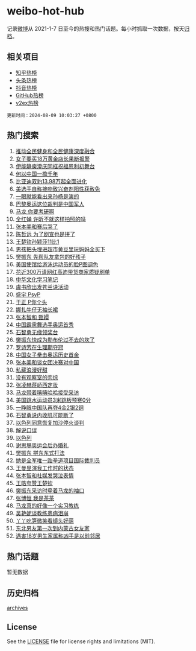 # weibo-hot-hub

记录[微博](https://www.weibo.com)从 2021-1-7 日至今的热搜和热门话题。每小时抓取一次数据，按天[归档](archives)。

## 相关项目

- [知乎热榜](https://github.com/lonnyzhang423/zhihu-hot-hub)
- [头条热榜](https://github.com/lonnyzhang423/toutiao-hot-hub)
- [抖音热榜](https://github.com/lonnyzhang423/douyin-hot-hub)
- [GitHub热榜](https://github.com/lonnyzhang423/github-hot-hub)
- [v2ex热榜](https://github.com/lonnyzhang423/v2ex-hot-hub)


`更新时间：2024-08-09 10:03:27 +0800`

## 热门搜索

1. [推动全民健身和全民健康深度融合](https://m.weibo.cn/search?containerid=100103type%3D1%26t%3D10%26q%3D%23%E6%8E%A8%E5%8A%A8%E5%85%A8%E6%B0%91%E5%81%A5%E8%BA%AB%E5%92%8C%E5%85%A8%E6%B0%91%E5%81%A5%E5%BA%B7%E6%B7%B1%E5%BA%A6%E8%9E%8D%E5%90%88%23&stream_entry_id=51&isnewpage=1&extparam=seat%3D1%26stream_entry_id%3D51%26c_type%3D51%26dgr%3D0%26cate%3D10103%26q%3D%2523%25E6%258E%25A8%25E5%258A%25A8%25E5%2585%25A8%25E6%25B0%2591%25E5%2581%25A5%25E8%25BA%25AB%25E5%2592%258C%25E5%2585%25A8%25E6%25B0%2591%25E5%2581%25A5%25E5%25BA%25B7%25E6%25B7%25B1%25E5%25BA%25A6%25E8%259E%258D%25E5%2590%2588%2523%26pos%3D0%26filter_type%3Drealtimehot%26display_time%3D1723169006%26pre_seqid%3D172316900601303156463)
1. [女子要买18万黄金店长果断报警](https://m.weibo.cn/search?containerid=100103type%3D1%26t%3D10%26q%3D%23%E5%A5%B3%E5%AD%90%E8%A6%81%E4%B9%B018%E4%B8%87%E9%BB%84%E9%87%91%E5%BA%97%E9%95%BF%E6%9E%9C%E6%96%AD%E6%8A%A5%E8%AD%A6%23&stream_entry_id=31&isnewpage=1&extparam=seat%3D1%26stream_entry_id%3D31%26q%3D%2523%25E5%25A5%25B3%25E5%25AD%2590%25E8%25A6%2581%25E4%25B9%25B018%25E4%25B8%2587%25E9%25BB%2584%25E9%2587%2591%25E5%25BA%2597%25E9%2595%25BF%25E6%259E%259C%25E6%2596%25AD%25E6%258A%25A5%25E8%25AD%25A6%2523%26dgr%3D0%26pos%3D0%26filter_type%3Drealtimehot%26band_rank%3D1%26c_type%3D31%26lcate%3D5001%26cate%3D5001%26realpos%3D1%26flag%3D2%26display_time%3D1723169006%26pre_seqid%3D172316900601303156463)
1. [伊能静庾澄庆同框祝福恩利初舞台](https://m.weibo.cn/search?containerid=100103type%3D1%26t%3D10%26q%3D%23%E4%BC%8A%E8%83%BD%E9%9D%99%E5%BA%BE%E6%BE%84%E5%BA%86%E5%90%8C%E6%A1%86%E7%A5%9D%E7%A6%8F%E6%81%A9%E5%88%A9%E5%88%9D%E8%88%9E%E5%8F%B0%23&stream_entry_id=31&isnewpage=1&extparam=seat%3D1%26stream_entry_id%3D31%26q%3D%2523%25E4%25BC%258A%25E8%2583%25BD%25E9%259D%2599%25E5%25BA%25BE%25E6%25BE%2584%25E5%25BA%2586%25E5%2590%258C%25E6%25A1%2586%25E7%25A5%259D%25E7%25A6%258F%25E6%2581%25A9%25E5%2588%25A9%25E5%2588%259D%25E8%2588%259E%25E5%258F%25B0%2523%26dgr%3D0%26pos%3D1%26filter_type%3Drealtimehot%26band_rank%3D2%26c_type%3D31%26lcate%3D5001%26cate%3D5001%26realpos%3D2%26flag%3D1%26display_time%3D1723169006%26pre_seqid%3D172316900601303156463)
1. [何以中国一檐千年](https://m.weibo.cn/search?containerid=100103type%3D1%26t%3D10%26q%3D%23%E4%BD%95%E4%BB%A5%E4%B8%AD%E5%9B%BD%E4%B8%80%E6%AA%90%E5%8D%83%E5%B9%B4%23&stream_entry_id=31&isnewpage=1&extparam=seat%3D1%26stream_entry_id%3D31%26q%3D%2523%25E4%25BD%2595%25E4%25BB%25A5%25E4%25B8%25AD%25E5%259B%25BD%25E4%25B8%2580%25E6%25AA%2590%25E5%258D%2583%25E5%25B9%25B4%2523%26dgr%3D0%26pos%3D2%26filter_type%3Drealtimehot%26band_rank%3D3%26c_type%3D31%26lcate%3D5001%26cate%3D5001%26realpos%3D3%26flag%3D0%26display_time%3D1723169006%26pre_seqid%3D172316900601303156463)
1. [比亚迪双豹13.98万起全面进化](https://m.weibo.cn/search?containerid=100103type%3D1%26t%3D10%26q%3D%23%E6%AF%94%E4%BA%9A%E8%BF%AA%E5%8F%8C%E8%B1%B913.98%E4%B8%87%E8%B5%B7%E5%85%A8%E9%9D%A2%E8%BF%9B%E5%8C%96%23&stream_entry_id=31&isnewpage=1&extparam=seat%3D1%26stream_entry_id%3D31%26q%3D%2523%25E6%25AF%2594%25E4%25BA%259A%25E8%25BF%25AA%25E5%258F%258C%25E8%25B1%25B913.98%25E4%25B8%2587%25E8%25B5%25B7%25E5%2585%25A8%25E9%259D%25A2%25E8%25BF%259B%25E5%258C%2596%2523%26is_ad_pos%3D1%26adid%3D249807%26pos%3D3%26filter_type%3Drealtimehot%26c_type%3D31%26band_rank%3D4%26topic_ad%3D1%26lcate%3D5001%26cate%3D5001%26dgr%3D0%26display_time%3D1723169006%26pre_seqid%3D172316900601303156463)
1. [美选手自称接吻致兴奋剂阳性获赦免](https://m.weibo.cn/search?containerid=100103type%3D1%26t%3D10%26q%3D%23%E7%BE%8E%E9%80%89%E6%89%8B%E8%87%AA%E7%A7%B0%E6%8E%A5%E5%90%BB%E8%87%B4%E5%85%B4%E5%A5%8B%E5%89%82%E9%98%B3%E6%80%A7%E8%8E%B7%E8%B5%A6%E5%85%8D%23&stream_entry_id=31&isnewpage=1&extparam=seat%3D1%26stream_entry_id%3D31%26q%3D%2523%25E7%25BE%258E%25E9%2580%2589%25E6%2589%258B%25E8%2587%25AA%25E7%25A7%25B0%25E6%258E%25A5%25E5%2590%25BB%25E8%2587%25B4%25E5%2585%25B4%25E5%25A5%258B%25E5%2589%2582%25E9%2598%25B3%25E6%2580%25A7%25E8%258E%25B7%25E8%25B5%25A6%25E5%2585%258D%2523%26dgr%3D0%26pos%3D4%26filter_type%3Drealtimehot%26band_rank%3D4%26c_type%3D31%26lcate%3D5001%26cate%3D5001%26realpos%3D4%26flag%3D0%26display_time%3D1723169006%26pre_seqid%3D172316900601303156463)
1. [一眼就能看出来孙杨是演的](https://m.weibo.cn/search?containerid=100103type%3D1%26t%3D10%26q%3D%E4%B8%80%E7%9C%BC%E5%B0%B1%E8%83%BD%E7%9C%8B%E5%87%BA%E6%9D%A5%E5%AD%99%E6%9D%A8%E6%98%AF%E6%BC%94%E7%9A%84&stream_entry_id=31&isnewpage=1&extparam=seat%3D1%26stream_entry_id%3D31%26q%3D%25E4%25B8%2580%25E7%259C%25BC%25E5%25B0%25B1%25E8%2583%25BD%25E7%259C%258B%25E5%2587%25BA%25E6%259D%25A5%25E5%25AD%2599%25E6%259D%25A8%25E6%2598%25AF%25E6%25BC%2594%25E7%259A%2584%26dgr%3D0%26pos%3D5%26filter_type%3Drealtimehot%26band_rank%3D5%26c_type%3D31%26lcate%3D5001%26cate%3D5001%26realpos%3D5%26flag%3D2%26display_time%3D1723169006%26pre_seqid%3D172316900601303156463)
1. [巴黎奥运这位裁判是中国军人](https://m.weibo.cn/search?containerid=100103type%3D1%26t%3D10%26q%3D%23%E5%B7%B4%E9%BB%8E%E5%A5%A5%E8%BF%90%E8%BF%99%E4%BD%8D%E8%A3%81%E5%88%A4%E6%98%AF%E4%B8%AD%E5%9B%BD%E5%86%9B%E4%BA%BA%23&stream_entry_id=31&isnewpage=1&extparam=seat%3D1%26stream_entry_id%3D31%26q%3D%2523%25E5%25B7%25B4%25E9%25BB%258E%25E5%25A5%25A5%25E8%25BF%2590%25E8%25BF%2599%25E4%25BD%258D%25E8%25A3%2581%25E5%2588%25A4%25E6%2598%25AF%25E4%25B8%25AD%25E5%259B%25BD%25E5%2586%259B%25E4%25BA%25BA%2523%26dgr%3D0%26pos%3D6%26filter_type%3Drealtimehot%26band_rank%3D6%26c_type%3D31%26lcate%3D5001%26cate%3D5001%26realpos%3D6%26flag%3D1%26display_time%3D1723169006%26pre_seqid%3D172316900601303156463)
1. [马龙 你要考研啊](https://m.weibo.cn/search?containerid=100103type%3D1%26t%3D10%26q%3D%E9%A9%AC%E9%BE%99+%E4%BD%A0%E8%A6%81%E8%80%83%E7%A0%94%E5%95%8A&stream_entry_id=31&isnewpage=1&extparam=seat%3D1%26stream_entry_id%3D31%26q%3D%25E9%25A9%25AC%25E9%25BE%2599%2520%25E4%25BD%25A0%25E8%25A6%2581%25E8%2580%2583%25E7%25A0%2594%25E5%2595%258A%26dgr%3D0%26pos%3D7%26filter_type%3Drealtimehot%26band_rank%3D7%26c_type%3D31%26lcate%3D5001%26cate%3D5001%26realpos%3D7%26flag%3D2%26display_time%3D1723169006%26pre_seqid%3D172316900601303156463)
1. [全红婵 许昕不就这样拍照的吗](https://m.weibo.cn/search?containerid=100103type%3D1%26t%3D10%26q%3D%E5%85%A8%E7%BA%A2%E5%A9%B5+%E8%AE%B8%E6%98%95%E4%B8%8D%E5%B0%B1%E8%BF%99%E6%A0%B7%E6%8B%8D%E7%85%A7%E7%9A%84%E5%90%97&stream_entry_id=31&isnewpage=1&extparam=seat%3D1%26stream_entry_id%3D31%26q%3D%25E5%2585%25A8%25E7%25BA%25A2%25E5%25A9%25B5%2520%25E8%25AE%25B8%25E6%2598%2595%25E4%25B8%258D%25E5%25B0%25B1%25E8%25BF%2599%25E6%25A0%25B7%25E6%258B%258D%25E7%2585%25A7%25E7%259A%2584%25E5%2590%2597%26dgr%3D0%26pos%3D8%26filter_type%3Drealtimehot%26band_rank%3D8%26c_type%3D31%26lcate%3D5001%26cate%3D5001%26realpos%3D8%26flag%3D2%26display_time%3D1723169006%26pre_seqid%3D172316900601303156463)
1. [张本美和赛后哭了](https://m.weibo.cn/search?containerid=100103type%3D1%26t%3D10%26q%3D%23%E5%BC%A0%E6%9C%AC%E7%BE%8E%E5%92%8C%E8%B5%9B%E5%90%8E%E5%93%AD%E4%BA%86%23&stream_entry_id=31&isnewpage=1&extparam=seat%3D1%26stream_entry_id%3D31%26q%3D%2523%25E5%25BC%25A0%25E6%259C%25AC%25E7%25BE%258E%25E5%2592%258C%25E8%25B5%259B%25E5%2590%258E%25E5%2593%25AD%25E4%25BA%2586%2523%26dgr%3D0%26pos%3D9%26filter_type%3Drealtimehot%26band_rank%3D9%26c_type%3D31%26lcate%3D5001%26cate%3D5001%26realpos%3D9%26flag%3D2%26display_time%3D1723169006%26pre_seqid%3D172316900601303156463)
1. [陈哲远 为了剧宣也是拼了](https://m.weibo.cn/search?containerid=100103type%3D1%26t%3D10%26q%3D%E9%99%88%E5%93%B2%E8%BF%9C+%E4%B8%BA%E4%BA%86%E5%89%A7%E5%AE%A3%E4%B9%9F%E6%98%AF%E6%8B%BC%E4%BA%86&stream_entry_id=31&isnewpage=1&extparam=seat%3D1%26stream_entry_id%3D31%26q%3D%25E9%2599%2588%25E5%2593%25B2%25E8%25BF%259C%2520%25E4%25B8%25BA%25E4%25BA%2586%25E5%2589%25A7%25E5%25AE%25A3%25E4%25B9%259F%25E6%2598%25AF%25E6%258B%25BC%25E4%25BA%2586%26dgr%3D0%26pos%3D10%26filter_type%3Drealtimehot%26band_rank%3D10%26c_type%3D31%26lcate%3D5001%26cate%3D5001%26realpos%3D10%26flag%3D1%26display_time%3D1723169006%26pre_seqid%3D172316900601303156463)
1. [王楚钦孙颖莎11比1](https://m.weibo.cn/search?containerid=100103type%3D1%26t%3D10%26q%3D%23%E7%8E%8B%E6%A5%9A%E9%92%A6%E5%AD%99%E9%A2%96%E8%8E%8E11%E6%AF%941%23&stream_entry_id=31&isnewpage=1&extparam=seat%3D1%26stream_entry_id%3D31%26q%3D%2523%25E7%258E%258B%25E6%25A5%259A%25E9%2592%25A6%25E5%25AD%2599%25E9%25A2%2596%25E8%258E%258E11%25E6%25AF%25941%2523%26dgr%3D0%26pos%3D11%26filter_type%3Drealtimehot%26band_rank%3D11%26c_type%3D31%26lcate%3D5001%26cate%3D5001%26realpos%3D11%26flag%3D0%26display_time%3D1723169006%26pre_seqid%3D172316900601303156463)
1. [男孩把头埋进超市黄豆里玩妈妈全买下](https://m.weibo.cn/search?containerid=100103type%3D1%26t%3D10%26q%3D%23%E7%94%B7%E5%AD%A9%E6%8A%8A%E5%A4%B4%E5%9F%8B%E8%BF%9B%E8%B6%85%E5%B8%82%E9%BB%84%E8%B1%86%E9%87%8C%E7%8E%A9%E5%A6%88%E5%A6%88%E5%85%A8%E4%B9%B0%E4%B8%8B%23&stream_entry_id=31&isnewpage=1&extparam=seat%3D1%26stream_entry_id%3D31%26q%3D%2523%25E7%2594%25B7%25E5%25AD%25A9%25E6%258A%258A%25E5%25A4%25B4%25E5%259F%258B%25E8%25BF%259B%25E8%25B6%2585%25E5%25B8%2582%25E9%25BB%2584%25E8%25B1%2586%25E9%2587%258C%25E7%258E%25A9%25E5%25A6%2588%25E5%25A6%2588%25E5%2585%25A8%25E4%25B9%25B0%25E4%25B8%258B%2523%26dgr%3D0%26pos%3D12%26filter_type%3Drealtimehot%26band_rank%3D12%26c_type%3D31%26lcate%3D5001%26cate%3D5001%26realpos%3D12%26flag%3D0%26display_time%3D1723169006%26pre_seqid%3D172316900601303156463)
1. [樊振东 先帮队友拿包的好孩子](https://m.weibo.cn/search?containerid=100103type%3D1%26t%3D10%26q%3D%E6%A8%8A%E6%8C%AF%E4%B8%9C+%E5%85%88%E5%B8%AE%E9%98%9F%E5%8F%8B%E6%8B%BF%E5%8C%85%E7%9A%84%E5%A5%BD%E5%AD%A9%E5%AD%90&stream_entry_id=31&isnewpage=1&extparam=seat%3D1%26stream_entry_id%3D31%26q%3D%25E6%25A8%258A%25E6%258C%25AF%25E4%25B8%259C%2520%25E5%2585%2588%25E5%25B8%25AE%25E9%2598%259F%25E5%258F%258B%25E6%258B%25BF%25E5%258C%2585%25E7%259A%2584%25E5%25A5%25BD%25E5%25AD%25A9%25E5%25AD%2590%26dgr%3D0%26pos%3D13%26filter_type%3Drealtimehot%26band_rank%3D13%26c_type%3D31%26lcate%3D5001%26cate%3D5001%26realpos%3D13%26flag%3D0%26display_time%3D1723169006%26pre_seqid%3D172316900601303156463)
1. [美国使馆给游泳运动员的脸P图调色](https://m.weibo.cn/search?containerid=100103type%3D1%26t%3D10%26q%3D%E7%BE%8E%E5%9B%BD%E4%BD%BF%E9%A6%86%E7%BB%99%E6%B8%B8%E6%B3%B3%E8%BF%90%E5%8A%A8%E5%91%98%E7%9A%84%E8%84%B8P%E5%9B%BE%E8%B0%83%E8%89%B2&stream_entry_id=31&isnewpage=1&extparam=seat%3D1%26stream_entry_id%3D31%26q%3D%25E7%25BE%258E%25E5%259B%25BD%25E4%25BD%25BF%25E9%25A6%2586%25E7%25BB%2599%25E6%25B8%25B8%25E6%25B3%25B3%25E8%25BF%2590%25E5%258A%25A8%25E5%2591%2598%25E7%259A%2584%25E8%2584%25B8P%25E5%259B%25BE%25E8%25B0%2583%25E8%2589%25B2%26dgr%3D0%26pos%3D14%26filter_type%3Drealtimehot%26band_rank%3D14%26c_type%3D31%26lcate%3D5001%26cate%3D5001%26realpos%3D14%26flag%3D0%26display_time%3D1723169006%26pre_seqid%3D172316900601303156463)
1. [花近300万请网红高迪带货商家质疑刷单](https://m.weibo.cn/search?containerid=100103type%3D1%26t%3D10%26q%3D%23%E8%8A%B1%E8%BF%91300%E4%B8%87%E8%AF%B7%E7%BD%91%E7%BA%A2%E9%AB%98%E8%BF%AA%E5%B8%A6%E8%B4%A7%E5%95%86%E5%AE%B6%E8%B4%A8%E7%96%91%E5%88%B7%E5%8D%95%23&stream_entry_id=31&isnewpage=1&extparam=seat%3D1%26stream_entry_id%3D31%26q%3D%2523%25E8%258A%25B1%25E8%25BF%2591300%25E4%25B8%2587%25E8%25AF%25B7%25E7%25BD%2591%25E7%25BA%25A2%25E9%25AB%2598%25E8%25BF%25AA%25E5%25B8%25A6%25E8%25B4%25A7%25E5%2595%2586%25E5%25AE%25B6%25E8%25B4%25A8%25E7%2596%2591%25E5%2588%25B7%25E5%258D%2595%2523%26dgr%3D0%26pos%3D15%26filter_type%3Drealtimehot%26band_rank%3D15%26c_type%3D31%26lcate%3D5001%26cate%3D5001%26realpos%3D15%26flag%3D0%26display_time%3D1723169006%26pre_seqid%3D172316900601303156463)
1. [中华文化学习笔记](https://m.weibo.cn/search?containerid=100103type%3D1%26t%3D10%26q%3D%23%E4%B8%AD%E5%8D%8E%E6%96%87%E5%8C%96%E5%AD%A6%E4%B9%A0%E7%AC%94%E8%AE%B0%23&stream_entry_id=31&isnewpage=1&extparam=seat%3D1%26stream_entry_id%3D31%26q%3D%2523%25E4%25B8%25AD%25E5%258D%258E%25E6%2596%2587%25E5%258C%2596%25E5%25AD%25A6%25E4%25B9%25A0%25E7%25AC%2594%25E8%25AE%25B0%2523%26dgr%3D0%26pos%3D16%26filter_type%3Drealtimehot%26band_rank%3D16%26c_type%3D31%26lcate%3D5001%26cate%3D5001%26realpos%3D16%26flag%3D1%26display_time%3D1723169006%26pre_seqid%3D172316900601303156463)
1. [虞书欣出发苍兰诀活动](https://m.weibo.cn/search?containerid=100103type%3D1%26t%3D10%26q%3D%23%E8%99%9E%E4%B9%A6%E6%AC%A3%E5%87%BA%E5%8F%91%E8%8B%8D%E5%85%B0%E8%AF%80%E6%B4%BB%E5%8A%A8%23&stream_entry_id=31&isnewpage=1&extparam=seat%3D1%26stream_entry_id%3D31%26q%3D%2523%25E8%2599%259E%25E4%25B9%25A6%25E6%25AC%25A3%25E5%2587%25BA%25E5%258F%2591%25E8%258B%258D%25E5%2585%25B0%25E8%25AF%2580%25E6%25B4%25BB%25E5%258A%25A8%2523%26dgr%3D0%26pos%3D17%26filter_type%3Drealtimehot%26band_rank%3D17%26c_type%3D31%26lcate%3D5001%26cate%3D5001%26realpos%3D17%26flag%3D1%26display_time%3D1723169006%26pre_seqid%3D172316900601303156463)
1. [盛宇 PsyP](https://m.weibo.cn/search?containerid=100103type%3D1%26t%3D10%26q%3D%E7%9B%9B%E5%AE%87+PsyP&stream_entry_id=31&isnewpage=1&extparam=seat%3D1%26stream_entry_id%3D31%26q%3D%25E7%259B%259B%25E5%25AE%2587%2520PsyP%26dgr%3D0%26pos%3D18%26filter_type%3Drealtimehot%26band_rank%3D18%26c_type%3D31%26lcate%3D5001%26cate%3D5001%26realpos%3D18%26flag%3D0%26display_time%3D1723169006%26pre_seqid%3D172316900601303156463)
1. [于正 P你个头](https://m.weibo.cn/search?containerid=100103type%3D1%26t%3D10%26q%3D%E4%BA%8E%E6%AD%A3+P%E4%BD%A0%E4%B8%AA%E5%A4%B4&stream_entry_id=31&isnewpage=1&extparam=seat%3D1%26stream_entry_id%3D31%26q%3D%25E4%25BA%258E%25E6%25AD%25A3%2520P%25E4%25BD%25A0%25E4%25B8%25AA%25E5%25A4%25B4%26dgr%3D0%26pos%3D19%26filter_type%3Drealtimehot%26band_rank%3D19%26c_type%3D31%26lcate%3D5001%26cate%3D5001%26realpos%3D19%26flag%3D0%26display_time%3D1723169006%26pre_seqid%3D172316900601303156463)
1. [娜扎牛仔无袖长裙](https://m.weibo.cn/search?containerid=100103type%3D1%26t%3D10%26q%3D%23%E5%A8%9C%E6%89%8E%E7%89%9B%E4%BB%94%E6%97%A0%E8%A2%96%E9%95%BF%E8%A3%99%23&stream_entry_id=31&isnewpage=1&extparam=seat%3D1%26stream_entry_id%3D31%26q%3D%2523%25E5%25A8%259C%25E6%2589%258E%25E7%2589%259B%25E4%25BB%2594%25E6%2597%25A0%25E8%25A2%2596%25E9%2595%25BF%25E8%25A3%2599%2523%26dgr%3D0%26pos%3D20%26filter_type%3Drealtimehot%26band_rank%3D20%26c_type%3D31%26lcate%3D5001%26cate%3D5001%26realpos%3D20%26flag%3D1%26display_time%3D1723169006%26pre_seqid%3D172316900601303156463)
1. [张本智和 甄嬛](https://m.weibo.cn/search?containerid=100103type%3D1%26t%3D10%26q%3D%E5%BC%A0%E6%9C%AC%E6%99%BA%E5%92%8C+%E7%94%84%E5%AC%9B&stream_entry_id=31&isnewpage=1&extparam=seat%3D1%26stream_entry_id%3D31%26q%3D%25E5%25BC%25A0%25E6%259C%25AC%25E6%2599%25BA%25E5%2592%258C%2520%25E7%2594%2584%25E5%25AC%259B%26dgr%3D0%26pos%3D21%26filter_type%3Drealtimehot%26band_rank%3D21%26c_type%3D31%26lcate%3D5001%26cate%3D5001%26realpos%3D21%26flag%3D0%26display_time%3D1723169006%26pre_seqid%3D172316900601303156463)
1. [中国霹雳舞选手奥运首秀](https://m.weibo.cn/search?containerid=100103type%3D1%26t%3D10%26q%3D%23%E4%B8%AD%E5%9B%BD%E9%9C%B9%E9%9B%B3%E8%88%9E%E9%80%89%E6%89%8B%E5%A5%A5%E8%BF%90%E9%A6%96%E7%A7%80%23&stream_entry_id=31&isnewpage=1&extparam=seat%3D1%26stream_entry_id%3D31%26q%3D%2523%25E4%25B8%25AD%25E5%259B%25BD%25E9%259C%25B9%25E9%259B%25B3%25E8%2588%259E%25E9%2580%2589%25E6%2589%258B%25E5%25A5%25A5%25E8%25BF%2590%25E9%25A6%2596%25E7%25A7%2580%2523%26dgr%3D0%26pos%3D22%26filter_type%3Drealtimehot%26band_rank%3D22%26c_type%3D31%26lcate%3D5001%26cate%3D5001%26realpos%3D22%26flag%3D1%26display_time%3D1723169006%26pre_seqid%3D172316900601303156463)
1. [石智勇无缘领奖台](https://m.weibo.cn/search?containerid=100103type%3D1%26t%3D10%26q%3D%23%E7%9F%B3%E6%99%BA%E5%8B%87%E6%97%A0%E7%BC%98%E9%A2%86%E5%A5%96%E5%8F%B0%23&stream_entry_id=31&isnewpage=1&extparam=seat%3D1%26stream_entry_id%3D31%26q%3D%2523%25E7%259F%25B3%25E6%2599%25BA%25E5%258B%2587%25E6%2597%25A0%25E7%25BC%2598%25E9%25A2%2586%25E5%25A5%2596%25E5%258F%25B0%2523%26dgr%3D0%26pos%3D23%26filter_type%3Drealtimehot%26band_rank%3D23%26c_type%3D31%26lcate%3D5001%26cate%3D5001%26realpos%3D23%26flag%3D0%26display_time%3D1723169006%26pre_seqid%3D172316900601303156463)
1. [樊振东快成为勒布伦过不去的坎了](https://m.weibo.cn/search?containerid=100103type%3D1%26t%3D10%26q%3D%23%E6%A8%8A%E6%8C%AF%E4%B8%9C%E5%BF%AB%E6%88%90%E4%B8%BA%E5%8B%92%E5%B8%83%E4%BC%A6%E8%BF%87%E4%B8%8D%E5%8E%BB%E7%9A%84%E5%9D%8E%E4%BA%86%23&stream_entry_id=31&isnewpage=1&extparam=seat%3D1%26stream_entry_id%3D31%26q%3D%2523%25E6%25A8%258A%25E6%258C%25AF%25E4%25B8%259C%25E5%25BF%25AB%25E6%2588%2590%25E4%25B8%25BA%25E5%258B%2592%25E5%25B8%2583%25E4%25BC%25A6%25E8%25BF%2587%25E4%25B8%258D%25E5%258E%25BB%25E7%259A%2584%25E5%259D%258E%25E4%25BA%2586%2523%26dgr%3D0%26pos%3D24%26filter_type%3Drealtimehot%26band_rank%3D24%26c_type%3D31%26lcate%3D5001%26cate%3D5001%26realpos%3D24%26flag%3D2%26display_time%3D1723169006%26pre_seqid%3D172316900601303156463)
1. [罗诗芳在生理期夺冠](https://m.weibo.cn/search?containerid=100103type%3D1%26t%3D10%26q%3D%23%E7%BD%97%E8%AF%97%E8%8A%B3%E5%9C%A8%E7%94%9F%E7%90%86%E6%9C%9F%E5%A4%BA%E5%86%A0%23&stream_entry_id=31&isnewpage=1&extparam=seat%3D1%26stream_entry_id%3D31%26q%3D%2523%25E7%25BD%2597%25E8%25AF%2597%25E8%258A%25B3%25E5%259C%25A8%25E7%2594%259F%25E7%2590%2586%25E6%259C%259F%25E5%25A4%25BA%25E5%2586%25A0%2523%26dgr%3D0%26pos%3D25%26filter_type%3Drealtimehot%26band_rank%3D25%26c_type%3D31%26lcate%3D5001%26cate%3D5001%26realpos%3D25%26flag%3D1%26display_time%3D1723169006%26pre_seqid%3D172316900601303156463)
1. [中国女子拳击奥运历史首金](https://m.weibo.cn/search?containerid=100103type%3D1%26t%3D10%26q%3D%23%E4%B8%AD%E5%9B%BD%E5%A5%B3%E5%AD%90%E6%8B%B3%E5%87%BB%E5%A5%A5%E8%BF%90%E5%8E%86%E5%8F%B2%E9%A6%96%E9%87%91%23&stream_entry_id=31&isnewpage=1&extparam=seat%3D1%26stream_entry_id%3D31%26q%3D%2523%25E4%25B8%25AD%25E5%259B%25BD%25E5%25A5%25B3%25E5%25AD%2590%25E6%258B%25B3%25E5%2587%25BB%25E5%25A5%25A5%25E8%25BF%2590%25E5%258E%2586%25E5%258F%25B2%25E9%25A6%2596%25E9%2587%2591%2523%26dgr%3D0%26pos%3D26%26filter_type%3Drealtimehot%26band_rank%3D26%26c_type%3D31%26lcate%3D5001%26cate%3D5001%26realpos%3D26%26flag%3D0%26display_time%3D1723169006%26pre_seqid%3D172316900601303156463)
1. [张本美和谈女团决赛对中国](https://m.weibo.cn/search?containerid=100103type%3D1%26t%3D10%26q%3D%23%E5%BC%A0%E6%9C%AC%E7%BE%8E%E5%92%8C%E8%B0%88%E5%A5%B3%E5%9B%A2%E5%86%B3%E8%B5%9B%E5%AF%B9%E4%B8%AD%E5%9B%BD%23&stream_entry_id=31&isnewpage=1&extparam=seat%3D1%26stream_entry_id%3D31%26q%3D%2523%25E5%25BC%25A0%25E6%259C%25AC%25E7%25BE%258E%25E5%2592%258C%25E8%25B0%2588%25E5%25A5%25B3%25E5%259B%25A2%25E5%2586%25B3%25E8%25B5%259B%25E5%25AF%25B9%25E4%25B8%25AD%25E5%259B%25BD%2523%26dgr%3D0%26pos%3D27%26filter_type%3Drealtimehot%26band_rank%3D27%26c_type%3D31%26lcate%3D5001%26cate%3D5001%26realpos%3D27%26flag%3D0%26display_time%3D1723169006%26pre_seqid%3D172316900601303156463)
1. [私藏浪漫好甜](https://m.weibo.cn/search?containerid=100103type%3D1%26t%3D10%26q%3D%23%E7%A7%81%E8%97%8F%E6%B5%AA%E6%BC%AB%E5%A5%BD%E7%94%9C%23&stream_entry_id=31&isnewpage=1&extparam=seat%3D1%26stream_entry_id%3D31%26q%3D%2523%25E7%25A7%2581%25E8%2597%258F%25E6%25B5%25AA%25E6%25BC%25AB%25E5%25A5%25BD%25E7%2594%259C%2523%26dgr%3D0%26pos%3D28%26filter_type%3Drealtimehot%26band_rank%3D28%26c_type%3D31%26lcate%3D5001%26cate%3D5001%26realpos%3D28%26flag%3D1%26display_time%3D1723169006%26pre_seqid%3D172316900601303156463)
1. [没有观察室的恋综](https://m.weibo.cn/search?containerid=100103type%3D1%26t%3D10%26q%3D%E6%B2%A1%E6%9C%89%E8%A7%82%E5%AF%9F%E5%AE%A4%E7%9A%84%E6%81%8B%E7%BB%BC&stream_entry_id=31&isnewpage=1&extparam=seat%3D1%26stream_entry_id%3D31%26q%3D%25E6%25B2%25A1%25E6%259C%2589%25E8%25A7%2582%25E5%25AF%259F%25E5%25AE%25A4%25E7%259A%2584%25E6%2581%258B%25E7%25BB%25BC%26dgr%3D0%26pos%3D29%26filter_type%3Drealtimehot%26band_rank%3D29%26c_type%3D31%26lcate%3D5001%26cate%3D5001%26realpos%3D29%26flag%3D0%26display_time%3D1723169006%26pre_seqid%3D172316900601303156463)
1. [张凌赫蒋峤西定妆](https://m.weibo.cn/search?containerid=100103type%3D1%26t%3D10%26q%3D%23%E5%BC%A0%E5%87%8C%E8%B5%AB%E8%92%8B%E5%B3%A4%E8%A5%BF%E5%AE%9A%E5%A6%86%23&stream_entry_id=31&isnewpage=1&extparam=seat%3D1%26stream_entry_id%3D31%26q%3D%2523%25E5%25BC%25A0%25E5%2587%258C%25E8%25B5%25AB%25E8%2592%258B%25E5%25B3%25A4%25E8%25A5%25BF%25E5%25AE%259A%25E5%25A6%2586%2523%26dgr%3D0%26pos%3D30%26filter_type%3Drealtimehot%26band_rank%3D30%26c_type%3D31%26lcate%3D5001%26cate%3D5001%26realpos%3D30%26flag%3D1%26display_time%3D1723169006%26pre_seqid%3D172316900601303156463)
1. [马龙带着嘻嘻哈哈接受采访](https://m.weibo.cn/search?containerid=100103type%3D1%26t%3D10%26q%3D%23%E9%A9%AC%E9%BE%99%E5%B8%A6%E7%9D%80%E5%98%BB%E5%98%BB%E5%93%88%E5%93%88%E6%8E%A5%E5%8F%97%E9%87%87%E8%AE%BF%23&stream_entry_id=31&isnewpage=1&extparam=seat%3D1%26stream_entry_id%3D31%26q%3D%2523%25E9%25A9%25AC%25E9%25BE%2599%25E5%25B8%25A6%25E7%259D%2580%25E5%2598%25BB%25E5%2598%25BB%25E5%2593%2588%25E5%2593%2588%25E6%258E%25A5%25E5%258F%2597%25E9%2587%2587%25E8%25AE%25BF%2523%26dgr%3D0%26pos%3D31%26filter_type%3Drealtimehot%26band_rank%3D31%26c_type%3D31%26lcate%3D5001%26cate%3D5001%26realpos%3D31%26flag%3D1%26display_time%3D1723169006%26pre_seqid%3D172316900601303156463)
1. [美国跳水运动员3米跳板预赛0分](https://m.weibo.cn/search?containerid=100103type%3D1%26t%3D10%26q%3D%E7%BE%8E%E5%9B%BD%E8%B7%B3%E6%B0%B4%E8%BF%90%E5%8A%A8%E5%91%983%E7%B1%B3%E8%B7%B3%E6%9D%BF%E9%A2%84%E8%B5%9B0%E5%88%86&stream_entry_id=31&isnewpage=1&extparam=seat%3D1%26stream_entry_id%3D31%26q%3D%25E7%25BE%258E%25E5%259B%25BD%25E8%25B7%25B3%25E6%25B0%25B4%25E8%25BF%2590%25E5%258A%25A8%25E5%2591%25983%25E7%25B1%25B3%25E8%25B7%25B3%25E6%259D%25BF%25E9%25A2%2584%25E8%25B5%259B0%25E5%2588%2586%26dgr%3D0%26pos%3D32%26filter_type%3Drealtimehot%26band_rank%3D32%26c_type%3D31%26lcate%3D5001%26cate%3D5001%26realpos%3D32%26flag%3D0%26display_time%3D1723169006%26pre_seqid%3D172316900601303156463)
1. [一睁眼中国队再夺4金2银2铜](https://m.weibo.cn/search?containerid=100103type%3D1%26t%3D10%26q%3D%23%E4%B8%80%E7%9D%81%E7%9C%BC%E4%B8%AD%E5%9B%BD%E9%98%9F%E5%86%8D%E5%A4%BA4%E9%87%912%E9%93%B62%E9%93%9C%23&stream_entry_id=31&isnewpage=1&extparam=seat%3D1%26stream_entry_id%3D31%26q%3D%2523%25E4%25B8%2580%25E7%259D%2581%25E7%259C%25BC%25E4%25B8%25AD%25E5%259B%25BD%25E9%2598%259F%25E5%2586%258D%25E5%25A4%25BA4%25E9%2587%25912%25E9%2593%25B62%25E9%2593%259C%2523%26dgr%3D0%26pos%3D33%26filter_type%3Drealtimehot%26band_rank%3D33%26c_type%3D31%26lcate%3D5001%26cate%3D5001%26realpos%3D33%26flag%3D1%26display_time%3D1723169006%26pre_seqid%3D172316900601303156463)
1. [石智勇说内收肌可能断了](https://m.weibo.cn/search?containerid=100103type%3D1%26t%3D10%26q%3D%23%E7%9F%B3%E6%99%BA%E5%8B%87%E8%AF%B4%E5%86%85%E6%94%B6%E8%82%8C%E5%8F%AF%E8%83%BD%E6%96%AD%E4%BA%86%23&stream_entry_id=31&isnewpage=1&extparam=seat%3D1%26stream_entry_id%3D31%26q%3D%2523%25E7%259F%25B3%25E6%2599%25BA%25E5%258B%2587%25E8%25AF%25B4%25E5%2586%2585%25E6%2594%25B6%25E8%2582%258C%25E5%258F%25AF%25E8%2583%25BD%25E6%2596%25AD%25E4%25BA%2586%2523%26dgr%3D0%26pos%3D34%26filter_type%3Drealtimehot%26band_rank%3D34%26c_type%3D31%26lcate%3D5001%26cate%3D5001%26realpos%3D34%26flag%3D0%26display_time%3D1723169006%26pre_seqid%3D172316900601303156463)
1. [以色列同意恢复加沙停火谈判](https://m.weibo.cn/search?containerid=100103type%3D1%26t%3D10%26q%3D%23%E4%BB%A5%E8%89%B2%E5%88%97%E5%90%8C%E6%84%8F%E6%81%A2%E5%A4%8D%E5%8A%A0%E6%B2%99%E5%81%9C%E7%81%AB%E8%B0%88%E5%88%A4%23&stream_entry_id=31&isnewpage=1&extparam=seat%3D1%26stream_entry_id%3D31%26q%3D%2523%25E4%25BB%25A5%25E8%2589%25B2%25E5%2588%2597%25E5%2590%258C%25E6%2584%258F%25E6%2581%25A2%25E5%25A4%258D%25E5%258A%25A0%25E6%25B2%2599%25E5%2581%259C%25E7%2581%25AB%25E8%25B0%2588%25E5%2588%25A4%2523%26dgr%3D0%26pos%3D35%26filter_type%3Drealtimehot%26band_rank%3D35%26c_type%3D31%26lcate%3D5001%26cate%3D5001%26realpos%3D35%26flag%3D1%26display_time%3D1723169006%26pre_seqid%3D172316900601303156463)
1. [解说口误](https://m.weibo.cn/search?containerid=100103type%3D1%26t%3D10%26q%3D%E8%A7%A3%E8%AF%B4%E5%8F%A3%E8%AF%AF&stream_entry_id=31&isnewpage=1&extparam=seat%3D1%26stream_entry_id%3D31%26q%3D%25E8%25A7%25A3%25E8%25AF%25B4%25E5%258F%25A3%25E8%25AF%25AF%26dgr%3D0%26pos%3D36%26filter_type%3Drealtimehot%26band_rank%3D36%26c_type%3D31%26lcate%3D5001%26cate%3D5001%26realpos%3D36%26flag%3D0%26display_time%3D1723169006%26pre_seqid%3D172316900601303156463)
1. [以色列](https://m.weibo.cn/search?containerid=100103type%3D1%26t%3D10%26q%3D%E4%BB%A5%E8%89%B2%E5%88%97&stream_entry_id=31&isnewpage=1&extparam=seat%3D1%26stream_entry_id%3D31%26q%3D%25E4%25BB%25A5%25E8%2589%25B2%25E5%2588%2597%26dgr%3D0%26pos%3D37%26filter_type%3Drealtimehot%26band_rank%3D37%26c_type%3D31%26lcate%3D5001%26cate%3D5001%26realpos%3D37%26flag%3D1%26display_time%3D1723169006%26pre_seqid%3D172316900601303156463)
1. [谢思埸奥运会后办婚礼](https://m.weibo.cn/search?containerid=100103type%3D1%26t%3D10%26q%3D%E8%B0%A2%E6%80%9D%E5%9F%B8%E5%A5%A5%E8%BF%90%E4%BC%9A%E5%90%8E%E5%8A%9E%E5%A9%9A%E7%A4%BC&stream_entry_id=31&isnewpage=1&extparam=seat%3D1%26stream_entry_id%3D31%26q%3D%25E8%25B0%25A2%25E6%2580%259D%25E5%259F%25B8%25E5%25A5%25A5%25E8%25BF%2590%25E4%25BC%259A%25E5%2590%258E%25E5%258A%259E%25E5%25A9%259A%25E7%25A4%25BC%26dgr%3D0%26pos%3D38%26filter_type%3Drealtimehot%26band_rank%3D38%26c_type%3D31%26lcate%3D5001%26cate%3D5001%26realpos%3D38%26flag%3D1%26display_time%3D1723169006%26pre_seqid%3D172316900601303156463)
1. [樊振东 拼东东式打法](https://m.weibo.cn/search?containerid=100103type%3D1%26t%3D10%26q%3D%E6%A8%8A%E6%8C%AF%E4%B8%9C+%E6%8B%BC%E4%B8%9C%E4%B8%9C%E5%BC%8F%E6%89%93%E6%B3%95&stream_entry_id=31&isnewpage=1&extparam=seat%3D1%26stream_entry_id%3D31%26q%3D%25E6%25A8%258A%25E6%258C%25AF%25E4%25B8%259C%2520%25E6%258B%25BC%25E4%25B8%259C%25E4%25B8%259C%25E5%25BC%258F%25E6%2589%2593%25E6%25B3%2595%26dgr%3D0%26pos%3D39%26filter_type%3Drealtimehot%26band_rank%3D39%26c_type%3D31%26lcate%3D5001%26cate%3D5001%26realpos%3D39%26flag%3D1%26display_time%3D1723169006%26pre_seqid%3D172316900601303156463)
1. [她是全军唯一跆拳道项目国际裁判员](https://m.weibo.cn/search?containerid=100103type%3D1%26t%3D10%26q%3D%23%E5%A5%B9%E6%98%AF%E5%85%A8%E5%86%9B%E5%94%AF%E4%B8%80%E8%B7%86%E6%8B%B3%E9%81%93%E9%A1%B9%E7%9B%AE%E5%9B%BD%E9%99%85%E8%A3%81%E5%88%A4%E5%91%98%23&stream_entry_id=31&isnewpage=1&extparam=seat%3D1%26stream_entry_id%3D31%26q%3D%2523%25E5%25A5%25B9%25E6%2598%25AF%25E5%2585%25A8%25E5%2586%259B%25E5%2594%25AF%25E4%25B8%2580%25E8%25B7%2586%25E6%258B%25B3%25E9%2581%2593%25E9%25A1%25B9%25E7%259B%25AE%25E5%259B%25BD%25E9%2599%2585%25E8%25A3%2581%25E5%2588%25A4%25E5%2591%2598%2523%26dgr%3D0%26pos%3D40%26filter_type%3Drealtimehot%26band_rank%3D40%26c_type%3D31%26lcate%3D5001%26cate%3D5001%26realpos%3D40%26flag%3D1%26display_time%3D1723169006%26pre_seqid%3D172316900601303156463)
1. [王曼昱演我工作时的状态](https://m.weibo.cn/search?containerid=100103type%3D1%26t%3D10%26q%3D%23%E7%8E%8B%E6%9B%BC%E6%98%B1%E6%BC%94%E6%88%91%E5%B7%A5%E4%BD%9C%E6%97%B6%E7%9A%84%E7%8A%B6%E6%80%81%23&stream_entry_id=31&isnewpage=1&extparam=seat%3D1%26stream_entry_id%3D31%26q%3D%2523%25E7%258E%258B%25E6%259B%25BC%25E6%2598%25B1%25E6%25BC%2594%25E6%2588%2591%25E5%25B7%25A5%25E4%25BD%259C%25E6%2597%25B6%25E7%259A%2584%25E7%258A%25B6%25E6%2580%2581%2523%26dgr%3D0%26pos%3D41%26filter_type%3Drealtimehot%26band_rank%3D41%26c_type%3D31%26lcate%3D5001%26cate%3D5001%26realpos%3D41%26flag%3D1%26display_time%3D1723169006%26pre_seqid%3D172316900601303156463)
1. [张本智和社媒发哭泣表情](https://m.weibo.cn/search?containerid=100103type%3D1%26t%3D10%26q%3D%23%E5%BC%A0%E6%9C%AC%E6%99%BA%E5%92%8C%E7%A4%BE%E5%AA%92%E5%8F%91%E5%93%AD%E6%B3%A3%E8%A1%A8%E6%83%85%23&stream_entry_id=31&isnewpage=1&extparam=seat%3D1%26stream_entry_id%3D31%26q%3D%2523%25E5%25BC%25A0%25E6%259C%25AC%25E6%2599%25BA%25E5%2592%258C%25E7%25A4%25BE%25E5%25AA%2592%25E5%258F%2591%25E5%2593%25AD%25E6%25B3%25A3%25E8%25A1%25A8%25E6%2583%2585%2523%26dgr%3D0%26pos%3D42%26filter_type%3Drealtimehot%26band_rank%3D42%26c_type%3D31%26lcate%3D5001%26cate%3D5001%26realpos%3D42%26flag%3D1%26display_time%3D1723169006%26pre_seqid%3D172316900601303156463)
1. [王皓夸赞王楚钦](https://m.weibo.cn/search?containerid=100103type%3D1%26t%3D10%26q%3D%23%E7%8E%8B%E7%9A%93%E5%A4%B8%E8%B5%9E%E7%8E%8B%E6%A5%9A%E9%92%A6%23&stream_entry_id=31&isnewpage=1&extparam=seat%3D1%26stream_entry_id%3D31%26q%3D%2523%25E7%258E%258B%25E7%259A%2593%25E5%25A4%25B8%25E8%25B5%259E%25E7%258E%258B%25E6%25A5%259A%25E9%2592%25A6%2523%26dgr%3D0%26pos%3D43%26filter_type%3Drealtimehot%26band_rank%3D43%26c_type%3D31%26lcate%3D5001%26cate%3D5001%26realpos%3D43%26flag%3D1%26display_time%3D1723169006%26pre_seqid%3D172316900601303156463)
1. [樊振东采访时牵着马龙的袖口](https://m.weibo.cn/search?containerid=100103type%3D1%26t%3D10%26q%3D%23%E6%A8%8A%E6%8C%AF%E4%B8%9C%E9%87%87%E8%AE%BF%E6%97%B6%E7%89%B5%E7%9D%80%E9%A9%AC%E9%BE%99%E7%9A%84%E8%A2%96%E5%8F%A3%23&stream_entry_id=31&isnewpage=1&extparam=seat%3D1%26stream_entry_id%3D31%26q%3D%2523%25E6%25A8%258A%25E6%258C%25AF%25E4%25B8%259C%25E9%2587%2587%25E8%25AE%25BF%25E6%2597%25B6%25E7%2589%25B5%25E7%259D%2580%25E9%25A9%25AC%25E9%25BE%2599%25E7%259A%2584%25E8%25A2%2596%25E5%258F%25A3%2523%26dgr%3D0%26pos%3D44%26filter_type%3Drealtimehot%26band_rank%3D44%26c_type%3D31%26lcate%3D5001%26cate%3D5001%26realpos%3D44%26flag%3D0%26display_time%3D1723169006%26pre_seqid%3D172316900601303156463)
1. [张博恒 我是茶茶](https://m.weibo.cn/search?containerid=100103type%3D1%26t%3D10%26q%3D%E5%BC%A0%E5%8D%9A%E6%81%92+%E6%88%91%E6%98%AF%E8%8C%B6%E8%8C%B6&stream_entry_id=31&isnewpage=1&extparam=seat%3D1%26stream_entry_id%3D31%26q%3D%25E5%25BC%25A0%25E5%258D%259A%25E6%2581%2592%2520%25E6%2588%2591%25E6%2598%25AF%25E8%258C%25B6%25E8%258C%25B6%26dgr%3D0%26pos%3D45%26filter_type%3Drealtimehot%26band_rank%3D45%26c_type%3D31%26lcate%3D5001%26cate%3D5001%26realpos%3D45%26flag%3D0%26display_time%3D1723169006%26pre_seqid%3D172316900601303156463)
1. [马龙真的好像一个实习教练](https://m.weibo.cn/search?containerid=100103type%3D1%26t%3D10%26q%3D%23%E9%A9%AC%E9%BE%99%E7%9C%9F%E7%9A%84%E5%A5%BD%E5%83%8F%E4%B8%80%E4%B8%AA%E5%AE%9E%E4%B9%A0%E6%95%99%E7%BB%83%23&stream_entry_id=31&isnewpage=1&extparam=seat%3D1%26stream_entry_id%3D31%26q%3D%2523%25E9%25A9%25AC%25E9%25BE%2599%25E7%259C%259F%25E7%259A%2584%25E5%25A5%25BD%25E5%2583%258F%25E4%25B8%2580%25E4%25B8%25AA%25E5%25AE%259E%25E4%25B9%25A0%25E6%2595%2599%25E7%25BB%2583%2523%26dgr%3D0%26pos%3D46%26filter_type%3Drealtimehot%26band_rank%3D46%26c_type%3D31%26lcate%3D5001%26cate%3D5001%26realpos%3D46%26flag%3D0%26display_time%3D1723169006%26pre_seqid%3D172316900601303156463)
1. [吴艳妮谈教练患病泪崩](https://m.weibo.cn/search?containerid=100103type%3D1%26t%3D10%26q%3D%23%E5%90%B4%E8%89%B3%E5%A6%AE%E8%B0%88%E6%95%99%E7%BB%83%E6%82%A3%E7%97%85%E6%B3%AA%E5%B4%A9%23&stream_entry_id=31&isnewpage=1&extparam=seat%3D1%26stream_entry_id%3D31%26q%3D%2523%25E5%2590%25B4%25E8%2589%25B3%25E5%25A6%25AE%25E8%25B0%2588%25E6%2595%2599%25E7%25BB%2583%25E6%2582%25A3%25E7%2597%2585%25E6%25B3%25AA%25E5%25B4%25A9%2523%26dgr%3D0%26pos%3D47%26filter_type%3Drealtimehot%26band_rank%3D47%26c_type%3D31%26lcate%3D5001%26cate%3D5001%26realpos%3D47%26flag%3D1%26display_time%3D1723169006%26pre_seqid%3D172316900601303156463)
1. [丫丫吃笋微笑看镜头好萌](https://m.weibo.cn/search?containerid=100103type%3D1%26t%3D10%26q%3D%23%E4%B8%AB%E4%B8%AB%E5%90%83%E7%AC%8B%E5%BE%AE%E7%AC%91%E7%9C%8B%E9%95%9C%E5%A4%B4%E5%A5%BD%E8%90%8C%23&stream_entry_id=31&isnewpage=1&extparam=seat%3D1%26stream_entry_id%3D31%26q%3D%2523%25E4%25B8%25AB%25E4%25B8%25AB%25E5%2590%2583%25E7%25AC%258B%25E5%25BE%25AE%25E7%25AC%2591%25E7%259C%258B%25E9%2595%259C%25E5%25A4%25B4%25E5%25A5%25BD%25E8%2590%258C%2523%26dgr%3D0%26pos%3D48%26filter_type%3Drealtimehot%26band_rank%3D48%26c_type%3D31%26lcate%3D5001%26cate%3D5001%26realpos%3D48%26flag%3D1%26display_time%3D1723169006%26pre_seqid%3D172316900601303156463)
1. [东北男友第一次到内蒙古女友家](https://m.weibo.cn/search?containerid=100103type%3D1%26t%3D10%26q%3D%23%E4%B8%9C%E5%8C%97%E7%94%B7%E5%8F%8B%E7%AC%AC%E4%B8%80%E6%AC%A1%E5%88%B0%E5%86%85%E8%92%99%E5%8F%A4%E5%A5%B3%E5%8F%8B%E5%AE%B6%23&stream_entry_id=31&isnewpage=1&extparam=seat%3D1%26stream_entry_id%3D31%26q%3D%2523%25E4%25B8%259C%25E5%258C%2597%25E7%2594%25B7%25E5%258F%258B%25E7%25AC%25AC%25E4%25B8%2580%25E6%25AC%25A1%25E5%2588%25B0%25E5%2586%2585%25E8%2592%2599%25E5%258F%25A4%25E5%25A5%25B3%25E5%258F%258B%25E5%25AE%25B6%2523%26dgr%3D0%26pos%3D49%26filter_type%3Drealtimehot%26band_rank%3D49%26c_type%3D31%26lcate%3D5001%26cate%3D5001%26realpos%3D49%26flag%3D0%26display_time%3D1723169006%26pre_seqid%3D172316900601303156463)
1. [遇害18岁男生家属称凶手是以前邻居](https://m.weibo.cn/search?containerid=100103type%3D1%26t%3D10%26q%3D%23%E9%81%87%E5%AE%B318%E5%B2%81%E7%94%B7%E7%94%9F%E5%AE%B6%E5%B1%9E%E7%A7%B0%E5%87%B6%E6%89%8B%E6%98%AF%E4%BB%A5%E5%89%8D%E9%82%BB%E5%B1%85%23&stream_entry_id=31&isnewpage=1&extparam=seat%3D1%26stream_entry_id%3D31%26q%3D%2523%25E9%2581%2587%25E5%25AE%25B318%25E5%25B2%2581%25E7%2594%25B7%25E7%2594%259F%25E5%25AE%25B6%25E5%25B1%259E%25E7%25A7%25B0%25E5%2587%25B6%25E6%2589%258B%25E6%2598%25AF%25E4%25BB%25A5%25E5%2589%258D%25E9%2582%25BB%25E5%25B1%2585%2523%26dgr%3D0%26pos%3D50%26filter_type%3Drealtimehot%26band_rank%3D50%26c_type%3D31%26lcate%3D5001%26cate%3D5001%26realpos%3D50%26flag%3D0%26display_time%3D1723169006%26pre_seqid%3D172316900601303156463)

## 热门话题

暂无数据

## 历史归档

[archives](archives)

## License

See the [LICENSE](LICENSE) file for license rights and limitations (MIT).

